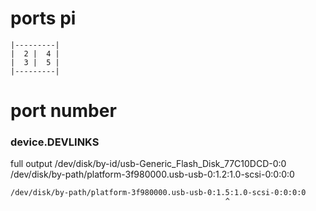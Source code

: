 


# ports pi
```
|---------|
|  2 |  4 |
|  3 |  5 |
|---------|
```


# port number

### device.DEVLINKS

full output
/dev/disk/by-id/usb-Generic_Flash_Disk_77C10DCD-0:0 /dev/disk/by-path/platform-3f980000.usb-usb-0:1.2:1.0-scsi-0:0:0:0



``` 
/dev/disk/by-path/platform-3f980000.usb-usb-0:1.5:1.0-scsi-0:0:0:0
                                                ^
```

